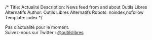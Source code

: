/*
Title: Actualité
Description: News feed from and about Outils Libres Alternatifs
Author: Outils Libres Alternatifs
Robots: noindex,nofollow
Template: index
*/

Pas d’actualité pour le moment.  
Suivez-nous sur Twitter : [@outilslibres](https://twitter.com/outilslibres)
